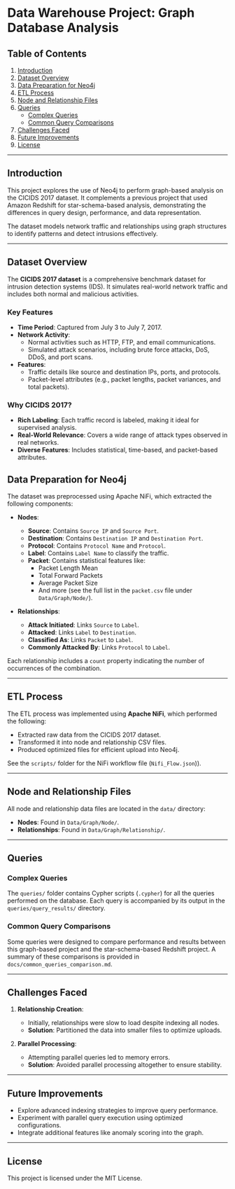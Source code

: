 # Data Warehouse Project: Graph Database Analysis

## Table of Contents
1. [Introduction](#introduction)
2. [Dataset Overview](#dataset-overview)
3. [Data Preparation for Neo4j ](#Data-Preparation-for-Neo4j)
4. [ETL Process](#etl-process)
5. [Node and Relationship Files](#node-and-relationship-files)
6. [Queries](#queries)
    - [Complex Queries](#complex-queries)
    - [Common Query Comparisons](#common-query-comparisons)
7. [Challenges Faced](#challenges-faced)
8. [Future Improvements](#future-improvements)
9. [License](#license)

---

## Introduction
This project explores the use of Neo4j to perform graph-based analysis on the CICIDS 2017 dataset. It complements a previous project that used Amazon Redshift for star-schema-based analysis, demonstrating the differences in query design, performance, and data representation.

The dataset models network traffic and relationships using graph structures to identify patterns and detect intrusions effectively.

---

## Dataset Overview
The **CICIDS 2017 dataset** is a comprehensive benchmark dataset for intrusion detection systems (IDS). It simulates real-world network traffic and includes both normal and malicious activities.

### **Key Features**
- **Time Period**: Captured from July 3 to July 7, 2017.
- **Network Activity**:
  - Normal activities such as HTTP, FTP, and email communications.
  - Simulated attack scenarios, including brute force attacks, DoS, DDoS, and port scans.
- **Features**: 
  - Traffic details like source and destination IPs, ports, and protocols.
  - Packet-level attributes (e.g., packet lengths, packet variances, and total packets).

### **Why CICIDS 2017?**
- **Rich Labeling**: Each traffic record is labeled, making it ideal for supervised analysis.
- **Real-World Relevance**: Covers a wide range of attack types observed in real networks.
- **Diverse Features**: Includes statistical, time-based, and packet-based attributes.

## Data Preparation for Neo4j
The dataset was preprocessed using Apache NiFi, which extracted the following components:
- **Nodes**:
  - **Source**: Contains `Source IP` and `Source Port`.
  - **Destination**: Contains `Destination IP` and `Destination Port`.
  - **Protocol**: Contains `Protocol Name` and `Protocol`.
  - **Label**: Contains `Label Name` to classify the traffic.
  - **Packet**: Contains statistical features like:
    - Packet Length Mean
    - Total Forward Packets
    - Average Packet Size
    - And more (see the full list in the `packet.csv` file under `Data/Graph/Node/`).

- **Relationships**:
  - **Attack Initiated**: Links `Source` to `Label`.
  - **Attacked**: Links `Label` to `Destination`.
  - **Classified As**: Links `Packet` to `Label`.
  - **Commonly Attacked By**: Links `Protocol` to `Label`.

Each relationship includes a `count` property indicating the number of occurrences of the combination.

---

## ETL Process
The ETL process was implemented using **Apache NiFi**, which performed the following:
- Extracted raw data from the CICIDS 2017 dataset.
- Transformed it into node and relationship CSV files.
- Produced optimized files for efficient upload into Neo4j.

See the `scripts/` folder for the NiFi workflow file (`Nifi_Flow.json`)).

---

## Node and Relationship Files
All node and relationship data files are located in the `data/` directory:
- **Nodes**: Found in `Data/Graph/Node/`.
- **Relationships**: Found in `Data/Graph/Relationship/`.

---

## Queries
### Complex Queries
The `queries/` folder contains Cypher scripts (`.cypher`) for all the queries performed on the database. Each query is accompanied by its output in the `queries/query_results/` directory.

### Common Query Comparisons
Some queries were designed to compare performance and results between this graph-based project and the star-schema-based Redshift project. A summary of these comparisons is provided in `docs/common_queries_comparison.md`.

---

## Challenges Faced
1. **Relationship Creation**:
   - Initially, relationships were slow to load despite indexing all nodes.
   - **Solution**: Partitioned the data into smaller files to optimize uploads.

2. **Parallel Processing**:
   - Attempting parallel queries led to memory errors.
   - **Solution**: Avoided parallel processing altogether to ensure stability.

---

## Future Improvements
- Explore advanced indexing strategies to improve query performance.
- Experiment with parallel query execution using optimized configurations.
- Integrate additional features like anomaly scoring into the graph.

---

## License
This project is licensed under the MIT License.
